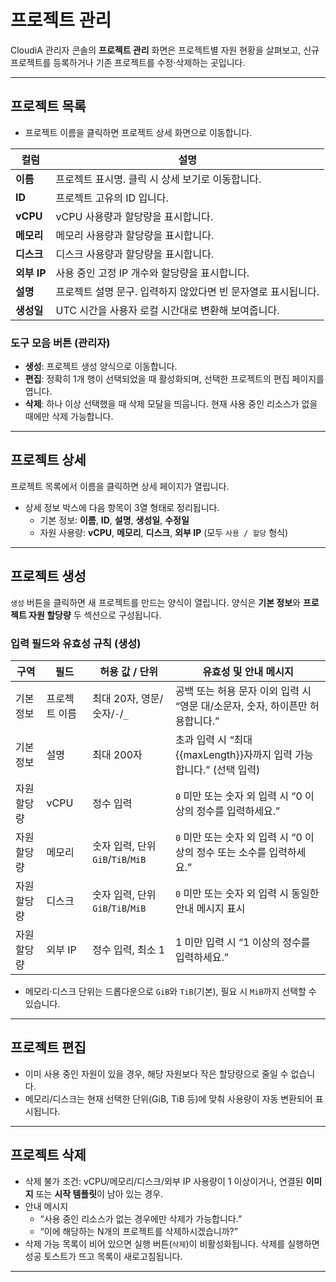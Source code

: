 # 프로젝트 관리

CloudiA 관리자 콘솔의 **프로젝트 관리** 화면은 프로젝트별 자원 현황을 살펴보고, 신규 프로젝트를 등록하거나 기존 프로젝트를 수정·삭제하는 곳입니다.

---

## 프로젝트 목록

- 프로젝트 이름을 클릭하면 프로젝트 상세 화면으로 이동합니다.

| 컬럼 | 설명                                    |
| --- |---------------------------------------|
| **이름** | 프로젝트 표시명. 클릭 시 상세 보기로 이동합니다.          |
| **ID** | 프로젝트 고유의 ID 입니다.                      |
| **vCPU** | vCPU 사용량과 할당량을 표시합니다.                 |
| **메모리** | 메모리 사용량과 할당량을 표시합니다.                  |
| **디스크** | 디스크 사용량과 할당량을 표시합니다.                  |
| **외부 IP** | 사용 중인 고정 IP 개수와 할당량을 표시합니다.           |
| **설명** | 프로젝트 설명 문구. 입력하지 않았다면 빈 문자열로 표시됩니다.   |
| **생성일** | UTC 시간을 사용자 로컬 시간대로 변환해 보여줍니다.        |

### 도구 모음 버튼 (관리자)

- **생성**: 프로젝트 생성 양식으로 이동합니다.
- **편집**: 정확히 1개 행이 선택되었을 때 활성화되며, 선택한 프로젝트의 편집 페이지를 엽니다.
- **삭제**: 하나 이상 선택했을 때 삭제 모달을 띄웁니다. 현재 사용 중인 리소스가 없을 때에만 삭제 가능합니다. 

---

## 프로젝트 상세

프로젝트 목록에서 이름을 클릭하면 상세 페이지가 열립니다.

- 상세 정보 박스에 다음 항목이 3열 형태로 정리됩니다.
  - 기본 정보: **이름**, **ID**, **설명**, **생성일**, **수정일**
  - 자원 사용량: **vCPU**, **메모리**, **디스크**, **외부 IP** (모두 `사용 / 할당` 형식)

---

## 프로젝트 생성

`생성` 버튼을 클릭하면 새 프로젝트를 만드는 양식이 열립니다. 양식은 **기본 정보**와 **프로젝트 자원 할당량** 두 섹션으로 구성됩니다.

### 입력 필드와 유효성 규칙 (생성)

| 구역 | 필드 | 허용 값 / 단위 | 유효성 및 안내 메시지 |
| --- | --- | --- | --- |
| 기본 정보 | 프로젝트 이름 | 최대 20자, 영문/숫자/`-`/`_` | 공백 또는 허용 문자 이외 입력 시 “영문 대/소문자, 숫자, 하이픈만 허용합니다.” |
| 기본 정보 | 설명 | 최대 200자 | 초과 입력 시 “최대 {{maxLength}}자까지 입력 가능합니다.” (선택 입력) |
| 자원 할당량 | vCPU | 정수 입력 | `0` 미만 또는 숫자 외 입력 시 “0 이상의 정수를 입력하세요.” |
| 자원 할당량 | 메모리 | 숫자 입력, 단위 `GiB`/`TiB`/`MiB` | `0` 미만 또는 숫자 외 입력 시 “0 이상의 정수 또는 소수를 입력하세요.” |
| 자원 할당량 | 디스크 | 숫자 입력, 단위 `GiB`/`TiB`/`MiB` | `0` 미만 또는 숫자 외 입력 시 동일한 안내 메시지 표시 |
| 자원 할당량 | 외부 IP | 정수 입력, 최소 1 | 1 미만 입력 시 “1 이상의 정수를 입력하세요.” |

- 메모리·디스크 단위는 드롭다운으로 `GiB`와 `TiB`(기본), 필요 시 `MiB`까지 선택할 수 있습니다.

---

## 프로젝트 편집

- 이미 사용 중인 자원이 있을 경우, 해당 자원보다 작은 할당량으로 줄일 수 없습니다. 
- 메모리/디스크는 현재 선택한 단위(GiB, TiB 등)에 맞춰 사용량이 자동 변환되어 표시됩니다. 

---

## 프로젝트 삭제

- 삭제 불가 조건: vCPU/메모리/디스크/외부 IP 사용량이 1 이상이거나, 연결된 **이미지** 또는 **시작 템플릿**이 남아 있는 경우.
- 안내 메시지
  - “사용 중인 리소스가 없는 경우에만 삭제가 가능합니다.”
  - “이에 해당하는 N개의 프로젝트를 삭제하시겠습니까?”
- 삭제 가능 목록이 비어 있으면 실행 버튼(`삭제`)이 비활성화됩니다. 삭제를 실행하면 성공 토스트가 뜨고 목록이 새로고침됩니다.

---
